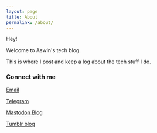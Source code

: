 ```yaml
---
layout: page
title: About
permalink: /about/
---
```



Hey! &nbsp;

Welcome to Aswin's tech blog. &nbsp;

This is where I post and keep a log about the tech stuff I do.


### Connect with me

[Email](mailto:aswinraman2013@gmail.com)
&nbsp;

[Telegram](https://t.me/officialcjunior)
&nbsp;

[Mastodon Blog](https://oldbytes.space/@officialcjunior)
&nbsp;

[Tumblr blog](https://blogdecjunior.tumnlr.com)

